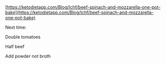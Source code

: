 [https://ketodietapp.com/Blog/lchf/beef-spinach-and-mozzarella-one-pot-bake](https://ketodietapp.com/Blog/lchf/beef-spinach-and-mozzarella-one-pot-bake)

Next time:

Double tomatoes

Half beef

Add powder not broth




